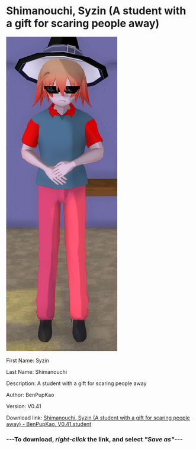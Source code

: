 # Shimanouchi, Syzin (A student with a gift for scaring people away)

<img src = "https://raw.githubusercontent.com/Arbiter1223/Daigaku-Gurashi-Custom-Students/master/Students/Files/Shimanouchi%2C%20Syzin%20(A%20student%20with%20a%20gift%20for%20scaring%20people%20away).png">

First Name: Syzin

Last Name: Shimanouchi

Description: A student with a gift for scaring people away

Author: BenPupKao

Version: V0.41

Download link: <a href="https://raw.githubusercontent.com/Arbiter1223/Daigaku-Gurashi-Custom-Students/master/Students/Files/Shimanouchi%2C%20Syzin%20(A%20student%20with%20a%20gift%20for%20scaring%20people%20away)%20-%20BenPupKao%2C%20V0.41.student">Shimanouchi, Syzin (A student with a gift for scaring people away) - BenPupKao, V0.41.student</a>

### ---**To download, _right-click_ the link, and select _"Save as"_**---
